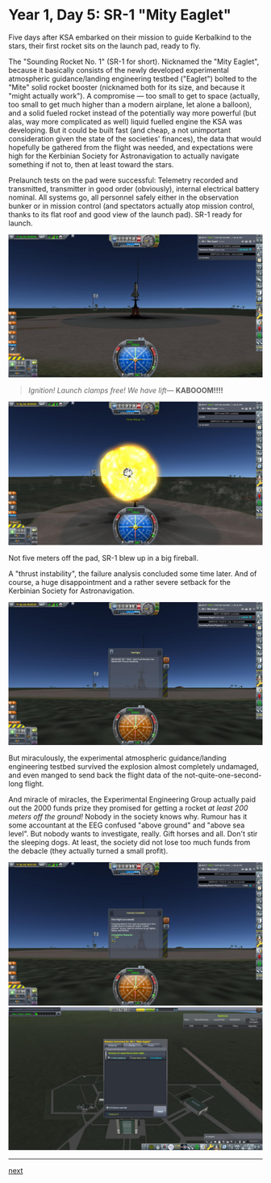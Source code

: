 # Year 1, Day 5: SR-1 "Mity Eaglet"

Five days after KSA embarked on their mission to guide Kerbalkind to the stars,
their first rocket sits on the launch pad, ready to fly. 

The "Sounding Rocket No. 1" (SR-1 for short). Nicknamed the "Mity Eaglet",
because it basically consists of the newly developed experimental
atmospheric guidance/landing engineering testbed ("Eaglet") bolted to the "Mite"
solid rocket booster (nicknamed both for its size, and because it "might actually
work"). A compromise — too small to get to space (actually, too small to get
much higher than a modern airplane, let alone a balloon), and a solid
fueled rocket instead of the potentially way more powerful (but alas, way more
complicated as well) liquid fuelled engine the KSA was developing. But it could
be built fast (and cheap, a not unimportant consideration given the state of the
societies' finances), the data that would hopefully be gathered from the
flight was needed, and expectations were high for the Kerbinian Society for
Astronavigation to actually navigate something if not to, then at least toward
the stars.

Prelaunch tests on the pad were successful: Telemetry recorded and transmitted,
transmitter in good order (obviously), internal electrical battery nominal. All
systems go, all personnel safely either in the observation bunker or in mission
control (and spectators actually atop mission control, thanks to its flat roof
and good view of the launch pad). SR-1 ready for launch.

![Image: SR-1 ready for launch](./SR-1_"Mity_Eaglet"-001:005-06:25:03.jpg)

> _Ignition! Launch clamps free! We have lift—_ **KABOOOM!!!!**

![SR-1 ignition](./SR-1_"Mity_Eaglet"-001:005-06:40:47.jpg)

Not five meters off the pad, SR-1 blew up in a big fireball.

A "thrust instability", the failure analysis concluded some time later. And of
course, a huge disappointment and a rather severe setback for the Kerbinian
Society for Astronavigation.

![SR-1 failure analysis](./SR-1_"Mity_Eaglet"-001:005-06:41:28.jpg)

But miraculously, the experimental atmospheric guidance/landing engineering
testbed survived the explosion almost completely undamaged, and even manged to
send back the flight data of the not-quite-one-second-long flight.

And miracle of miracles, the Experimental Engineering Group actually paid out
the 2000 funds prize they promised for getting a rocket 
_at least 200 meters off the ground!_ Nobody in the society knows why.
Rumour has it some accountant at the EEG confused "above ground" and "above sea
level". But nobody wants to investigate, really. Gift horses and all. Don't stir
the sleeping dogs. At least, the society did not lose too much funds from the
debacle (they actually turned a small profit).

![SR-1 contract](./SR-1_"Mity_Eaglet"-001:005-06:42:17.jpg)
![SR-1 recovery](./SR-1_"Mity_Eaglet"-001:005-06:48:17.jpg)

----------------------------------------------------------------------------------
[next](../episode2/story.md)